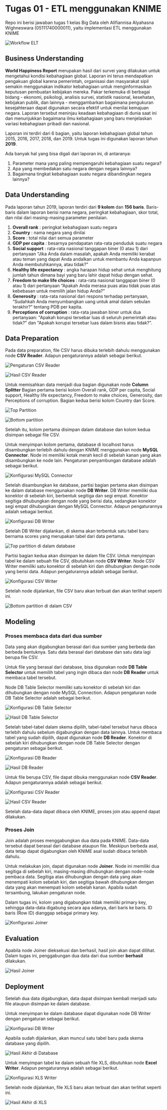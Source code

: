 # Tugas 01 - ETL menggunakan KNIME

Repo ini berisi jawaban tugas 1 kelas Big Data oleh Alifiannisa Alyahasna Wighneswara (05111740000011), yaitu implementasi ETL menggunakan KNIME

 ![Workflow ELT](https://github.com/alifialyaa/BigData_Tugas01_ETLmenggunakanKNIME/blob/master/Gambar/0_Workflow%20benar.png)

## Business Understanding
**World Happiness Report** merupakan hasil dari survei yang dilakukan untuk mengetahui kondisi kebahagiaan global. Laporan ini terus mendapatkan pengakuan global karena pemerintah, organisasi dan masyarakat sipil semakin menggunakan indikator kebahagiaan untuk menginformasikan keputusan pembuatan kebijakan mereka. Pakar terkemuka di berbagai bidang - ekonomi, psikologi, analisis survei, statistik nasional, kesehatan, kebijakan publik, dan lainnya - menggambarkan bagaimana pengukuran kesejahteraan dapat digunakan secara efektif untuk menilai kemajuan negara. Laporan tersebut meninjau keadaan kebahagiaan di dunia saat ini dan menunjukkan bagaimana ilmu kebahagiaan yang baru menjelaskan variasi kebahagiaan pribadi dan nasional.

Laporan ini terdiri dari 6 bagian, yaitu laporan kebahagiaan global tahun 2015, 2016, 2017, 2018, dan 2019. Untuk tugas ini digunakan laporan tahun **2019**.

Ada banyak hal yang bisa digali dari laporan ini, di antaranya:

 1. Parameter mana yang paling mempengaruhi kebahagiaan suatu negara?
 2. Apa yang membedakan satu negara dengan negara lainnya?
 3. Bagaimana tingkat kebahagiaan suatu negara dibandingkan negara lainnya?

## Data Understanding

Pada laporan tahun 2019, laporan terdiri dari **9 kolom** dan **156 baris**. Baris-baris dalam laporan berisi nama negara, peringkat kebahagiaan, skor total, dan nilai dari masing-masing parameter penilaian.

 1. **Overall rank** : peringkat kebahagiaan suatu negara
 2. **Country** : nama negara yang dinilai
 3. **Score** : total nilai dari semua parameter
 4. **GDP per capita** : besarnya pendapatan rata-rata penduduk suatu negara
 5. **Social support** : rata-rata nasional tanggapan biner (0 atau 1) dari pertanyaan “Jika Anda dalam masalah, apakah Anda memiliki kerabat atau teman yang dapat Anda andalkan untuk membantu Anda kapanpun Anda membutuhkannya, atau tidak?"
 6. **Healthy life expectancy** : angka harapan hidup sehat untuk menghitung jumlah tahun dimana bayi yang baru lahir dapat hidup dengan sehat.
 7. **Freedom to make life choices** : rata-rata nasional tanggapan biner (0 atau 1) dari pertanyaan “Apakah Anda merasa puas atau tidak puas atas kebebasan untuk memilih jalan hidup Anda?"
 8. **Generosity** : rata-rata nasional dari respons terhadap pertanyaan, “Sudahkah Anda menyumbangkan uang untuk amal dalam sebulan terakhir?” tentang PDB per kapita.
 9. **Perceptions of corruption** : rata-rata jawaban biner untuk dua pertanyaan: "Apakah korupsi tersebar luas di seluruh pemerintah atau tidak?" dan "Apakah korupsi tersebar luas dalam bisnis atau tidak?".

## Data Preparation

Pada data preparation, file CSV harus dibuka terlebih dahulu menggunakan node **CSV Reader**. Adapun pengaturannya adalah sebagai berikut.

![Pengaturan CSV Reader](https://github.com/alifialyaa/BigData_Tugas01_ETLmenggunakanKNIME/blob/master/Gambar/3_Konfigurasi%20CSV%20Reader.png)

![Hasil CSV Reader](https://github.com/alifialyaa/BigData_Tugas01_ETLmenggunakanKNIME/blob/master/Gambar/3_Screenshot%20CSV%20Reader.png)

Untuk memisahkan data menjadi dua bagian digunakan node **Column Splitter**  Bagian pertama berisi kolom Overall rank, GDP per capita, Social support, Healthy life expectancy, Freedom to make choices, Generosity, dan Perceptions of corruption. Bagian kedua berisi kolom Country dan Score.

![Top Partition](https://github.com/alifialyaa/BigData_Tugas01_ETLmenggunakanKNIME/blob/master/Gambar/3_Top%20partitions.png)

![Bottom partition](https://github.com/alifialyaa/BigData_Tugas01_ETLmenggunakanKNIME/blob/master/Gambar/3_Bottom%20partitions.png)

Setelah itu, kolom pertama disimpan dalam database dan kolom kedua disimpan sebagai file CSV.

Untuk menyimpan kolom pertama, database di localhost harus disambungkan terlebih dahulu dengan KNIME menggunakan node **MySQL Connector**. Node ini memiliki kotak merah kecil di sebelah kanan yang akan disambungkan ke node lain. Pengaturan penyambungan database adalah sebagai berikut.

![Konfigurasi MySQL Connector](https://github.com/alifialyaa/BigData_Tugas01_ETLmenggunakanKNIME/blob/master/Gambar/3_Konfigurasi%20MySQL%20Connection.png)

Setelah disambungkan ke database, partisi bagian pertama akan disimpan ke dalam database menggunakan node **DB Writer**. DB Writer memiliki dua konektor di sebelah kiri, berbentuk segitiga dan segi empat. Konektor segitiga dihubungkan dengan node yang berisi data, sedangkan konektor segi empat dihubungkan dengan MySQL Connector. Adapun pengaturannya adalah sebagai berikut.

![Konfigurasi DB Writer](https://github.com/alifialyaa/BigData_Tugas01_ETLmenggunakanKNIME/blob/master/Gambar/3_Konfigurasi%20DB%20Writer.png)

Setelah DB Writer dijalankan, di skema akan terbentuk satu tabel baru bernama scores yang merupakan tabel dari data pertama.

![Top partition di dalam database](https://github.com/alifialyaa/BigData_Tugas01_ETLmenggunakanKNIME/blob/master/Gambar/3_Screenshot%20database.png)

Partisi bagian kedua akan disimpan ke dalam file CSV. Untuk menyimpan tabel ke dalam sebuah file CSV, dibutuhkan node **CSV Writer**. Node CSV Writer memiliki satu konektor di sebelah kiri dan dihubungkan dengan node yang berisi data. Adapun pengaturannya adalah sebagai berikut.

![Konfigurasi CSV Writer](https://github.com/alifialyaa/BigData_Tugas01_ETLmenggunakanKNIME/blob/master/Gambar/3_Konfigurasi%20CSV%20Writer.png)

Setelah node dijalankan, file CSV baru akan terbuat dan akan terlihat seperti ini.

![Bottom partition di dalam CSV](https://github.com/alifialyaa/BigData_Tugas01_ETLmenggunakanKNIME/blob/master/Gambar/3_Screenshot%20CSV%20bottom%20partition.png)


## Modeling
### Proses membaca data dari dua sumber
Data yang akan digabungkan berasal dari dua sumber yang berbeda dan berbeda bentuknya. Satu data berasal dari database dan satu data lagi berupa file CSV.

Untuk file yang berasal dari database, bisa digunakan node **DB Table Selector** untuk memilih tabel yang ingin dibaca dan node **DB Reader** untuk membaca tabel tersebut.

Node DB Table Selector memiliki satu konektor di sebelah kiri dan dihubungkan dengan node MySQL Connection. Adapun pengaturan node DB Table Selector adalah sebagai berikut.

![Konfigurasi DB Table Selector](https://github.com/alifialyaa/BigData_Tugas01_ETLmenggunakanKNIME/blob/master/Gambar/4_Konfigurasi%20DB%20Table%20Selector.png)

![Hasil DB Table Selector](https://github.com/alifialyaa/BigData_Tugas01_ETLmenggunakanKNIME/blob/master/Gambar/4_Screenshot%20tabel%20DB%20Table%20Selector.png)

Setelah tabel-tabel dalam skema dipilih, tabel-tabel tersebut harus dibaca terlebih dahulu sebelum digabungkan dengan data lainnya. Untuk membaca tabel yang sudah dipilih, dapat digunakan node **DB Reader**. Konektor di sebelah kiri dihubungkan dengan node DB Table Selector dengan pengaturan sebagai berikut.

![Konfigurasi DB Reader](https://github.com/alifialyaa/BigData_Tugas01_ETLmenggunakanKNIME/blob/master/Gambar/4_Konfigurasi%20DB%20Reader.png)

![Hasil DB Reader](https://github.com/alifialyaa/BigData_Tugas01_ETLmenggunakanKNIME/blob/master/Gambar/4_Screenshot%20tabel%20DB%20Reader.png)

Untuk file berupa CSV, file dapat dibuka menggunakan node **CSV Reader**. Adapun pengaturannya adalah sebagai berikut.

![Konfigurasi CSV Reader](https://github.com/alifialyaa/BigData_Tugas01_ETLmenggunakanKNIME/blob/master/Gambar/4_Konfigurasi%20CSV%20Reader.png)

![Hasil CSV Reader](https://github.com/alifialyaa/BigData_Tugas01_ETLmenggunakanKNIME/blob/master/Gambar/4_Screenshot%20tabel%20CSV%20Reader.png)

Setelah data-data dapat dibaca oleh KNIME, proses join atau append dapat dilakukan.

### Proses Join
Join adalah proses menggabungkan dua data pada KNIME. Data-data tersebut dapat berasal dari database ataupun file. Meskipun berbeda asal, data tetap dapat digabungkan oleh KNIME asal sudah dibaca terlebih dahulu.

Untuk melakukan join, dapat digunakan node **Joiner**. Node ini memiliki dua segitiga di sebelah kiri, masing-masing dihubungkan dengan node-node pembaca data. Segitiga atas dihubungkan dengan data yang akan menempati kolom sebelah kiri, dan segitiga bawah dihubungkan dengan data yang akan menempati kolom sebelah kanan. Apabila sudah tersambung, lakukan pengaturan node.

Dalam tugas ini, kolom yang digabungkan tidak memiliki primary key, sehingga data-data digabung secara apa adanya, dari baris ke baris. ID baris (Row ID) dianggap sebagai primary key.

![Konfigurasi Joiner](https://github.com/alifialyaa/BigData_Tugas01_ETLmenggunakanKNIME/blob/master/Gambar/4_Konfigurasi%20Joiner.png)


## Evaluation
Apabila node Joiner dieksekusi dan berhasil, hasil join akan dapat dilihat. Dalam tugas ini, penggabungan dua data dari dua sumber **berhasil** dilakukan.

![Hasil Joiner](https://github.com/alifialyaa/BigData_Tugas01_ETLmenggunakanKNIME/blob/master/Gambar/4_Screenshot%20tabel%20Joiner.png)


## Deployment
Setelah dua data digabungkan, data dapat disimpan kembali menjadi satu file ataupun disimpan ke dalam database.

Untuk menyimpan ke dalam database dapat digunakan node DB Writer dengan pengaturan sebagai berikut.

![Konfigurasi DB Writer](https://github.com/alifialyaa/BigData_Tugas01_ETLmenggunakanKNIME/blob/master/Gambar/6_Konfigurasi%20DB%20Writer.png)


Apabila sudah dijalankan, akan muncul satu tabel baru pada skema database yang dipilih.

![Hasil Akhir di Database](https://github.com/alifialyaa/BigData_Tugas01_ETLmenggunakanKNIME/blob/master/Gambar/6_Screenshot%20DB%20akhir.png)


Untuk menyimpan tabel ke dalam sebuah file XLS, dibutuhkan node **Excel Writer**. Adapun pengaturannya adalah sebagai berikut.

![Konfigurasi XLS Writer](https://github.com/alifialyaa/BigData_Tugas01_ETLmenggunakanKNIME/blob/master/Gambar/6_Konfigurasi%20Excel%20Writer.png)

Setelah node dijalankan, file XLS baru akan terbuat dan akan terlihat seperti ini.

![Hasil Akhir di XLS](https://github.com/alifialyaa/BigData_Tugas01_ETLmenggunakanKNIME/blob/master/Gambar/6_Screenshot%20Excel%20akhir.png)
